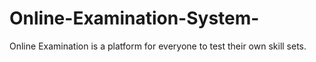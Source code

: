 # Online-Examination-System-
Online Examination is a platform for everyone to test their own skill sets.
